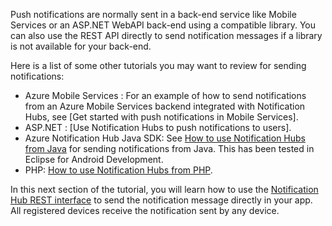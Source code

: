 

Push notifications are normally sent in a back-end service like Mobile Services or an ASP.NET WebAPI back-end using a compatible library. You can also use the REST API directly to send notification messages if a library is not available for your back-end. 

Here is a list of some other tutorials you may want to review for sending notifications:

- Azure Mobile Services : For an example of how to send notifications from an Azure Mobile Services backend integrated with Notification Hubs, see [Get started with push notifications in Mobile Services].  
- ASP.NET : [Use Notification Hubs to push notifications to users].
- Azure Notification Hub Java SDK: See [How to use Notification Hubs from Java](../articles/notification-hubs/notification-hubs-java-backend-how-to.md) for sending notifications from Java. This has been tested in Eclipse for Android Development.
- PHP: [How to use Notification Hubs from PHP](../articles/notification-hubs/notification-hubs-php-backend-how-to.md).


In this next section of the tutorial, you will learn how to use the [Notification Hub REST interface](http://msdn.microsoft.com/library/windowsazure/dn223264.aspx) to send the notification message directly in your app. All registered devices receive the notification sent by any device.  



